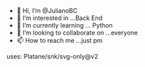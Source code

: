 - 👋 Hi, I’m @JulianoBC
- 👀 I’m interested in ...Back End
- 🌱 I’m currently learning ... Python
- 💞️ I’m looking to collaborate on ...everyone
- 📫 How to reach me ...just pm

<!---
JulianoBC/JulianoBC is a ✨ special ✨ repository because its `README.md` (this file) appears on your GitHub profile.
You can click the Preview link to take a look at your changes.
--->

uses: Platane/snk/svg-only@v2
